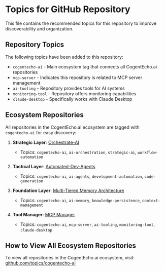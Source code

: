 # Topics for GitHub Repository

This file contains the recommended topics for this repository to improve discoverability and organization.

## Repository Topics

The following topics have been added to this repository:

- `cogentecho-ai` - Main ecosystem tag that connects all CogentEcho.ai repositories
- `mcp-server` - Indicates this repository is related to MCP server management
- `ai-tooling` - Repository provides tools for AI systems
- `monitoring-tool` - Repository offers monitoring capabilities
- `claude-desktop` - Specifically works with Claude Desktop

## Ecosystem Repositories

All repositories in the CogentEcho.ai ecosystem are tagged with `cogentecho-ai` for easy discovery:

1. **Strategic Layer**: [Orchestrate-AI](https://github.com/gregmulvihill/orchestrate-ai)
   - Topics: `cogentecho-ai`, `ai-orchestration`, `strategic-ai`, `workflow-automation`

2. **Tactical Layer**: [Automated-Dev-Agents](https://github.com/gregmulvihill/automated-dev-agents)
   - Topics: `cogentecho-ai`, `ai-agents`, `development-automation`, `code-generation`

3. **Foundation Layer**: [Multi-Tiered Memory Architecture](https://github.com/gregmulvihill/multi-tiered-memory-architecture)
   - Topics: `cogentecho-ai`, `ai-memory`, `knowledge-persistence`, `context-management`

4. **Tool Manager**: [MCP Manager](https://github.com/gregmulvihill/mcp-manager)
   - Topics: `cogentecho-ai`, `mcp-server`, `ai-tooling`, `monitoring-tool`, `claude-desktop`

## How to View All Ecosystem Repositories

To view all repositories in the CogentEcho.ai ecosystem, visit: [github.com/topics/cogentecho-ai](https://github.com/topics/cogentecho-ai)